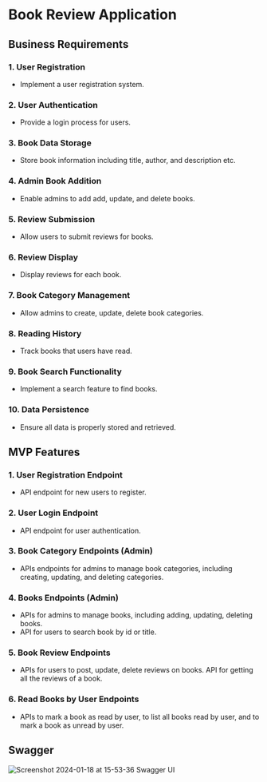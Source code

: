 # Book Review Application

## Business Requirements

### 1. User Registration
- Implement a user registration system.

### 2. User Authentication
- Provide a login process for users.

### 3. Book Data Storage
- Store book information including title, author, and description etc.

### 4. Admin Book Addition
- Enable admins to add add, update, and delete books.

### 5. Review Submission
- Allow users to submit reviews for books.

### 6. Review Display
- Display reviews for each book.

### 7. Book Category Management
- Allow admins to create, update, delete book categories.

### 8. Reading History
- Track books that users have read.

### 9. Book Search Functionality
- Implement a search feature to find books.

### 10. Data Persistence
- Ensure all data is properly stored and retrieved.

## MVP Features

### 1. User Registration Endpoint
- API endpoint for new users to register.

### 2. User Login Endpoint
- API endpoint for user authentication.

### 3. Book Category Endpoints (Admin)
- APIs endpoints for admins to manage book categories, including creating, updating, and deleting categories.

### 4. Books Endpoints (Admin)
- APIs for admins to manage books, including adding, updating, deleting books.
- API for users to search book by id or title.

### 5. Book Review Endpoints
- APIs for users to post, update, delete reviews on books. API for getting all the reviews of a book.

### 6. Read Books by User Endpoints
- APIs to mark a book as read by user, to list all books read by user, and to mark a book as unread by user.

## Swagger
![Screenshot 2024-01-18 at 15-53-36 Swagger UI](https://github.com/VladMelisaAndra/BookReview/assets/79593335/bf8dc649-7d5f-4515-89a9-1b2397cf3590)



